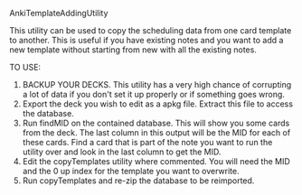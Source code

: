 AnkiTemplateAddingUtility

This utility can be used to copy the scheduling data from one card template to another.
This is useful if you have existing notes and you want to add a new template without starting from new with all the existing notes.

TO USE:
1. BACKUP YOUR DECKS. This utility has a very high chance of corrupting a lot of data if you don't set it up properly or if something goes wrong.
2. Export the deck you wish to edit as a apkg file. Extract this file to access the database.
3. Run findMID on the contained database. This will show you some cards from the deck. The last column in this output will be the MID for each of these cards. Find a card that is part of the note you want to run the utility over and look in the last column to get the MID.
4. Edit the copyTemplates utility where commented. You will need the MID and the 0 up index for the template you want to overwrite. 
5. Run copyTemplates and re-zip the database to be reimported.